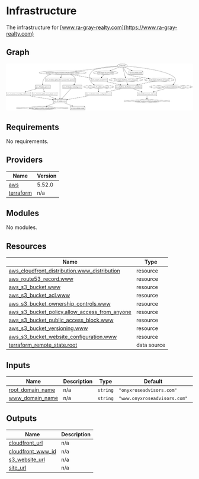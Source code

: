 # Infrastructure

The infrastructure for [www.ra-gray-realty.com](https://www.ra-gray-realty.com)

## Graph

![](./graph.svg)
## Requirements

No requirements.

## Providers

| Name | Version |
|------|---------|
| <a name="provider_aws"></a> [aws](#provider\_aws) | 5.52.0 |
| <a name="provider_terraform"></a> [terraform](#provider\_terraform) | n/a |

## Modules

No modules.

## Resources

| Name | Type |
|------|------|
| [aws_cloudfront_distribution.www_distribution](https://registry.terraform.io/providers/hashicorp/aws/latest/docs/resources/cloudfront_distribution) | resource |
| [aws_route53_record.www](https://registry.terraform.io/providers/hashicorp/aws/latest/docs/resources/route53_record) | resource |
| [aws_s3_bucket.www](https://registry.terraform.io/providers/hashicorp/aws/latest/docs/resources/s3_bucket) | resource |
| [aws_s3_bucket_acl.www](https://registry.terraform.io/providers/hashicorp/aws/latest/docs/resources/s3_bucket_acl) | resource |
| [aws_s3_bucket_ownership_controls.www](https://registry.terraform.io/providers/hashicorp/aws/latest/docs/resources/s3_bucket_ownership_controls) | resource |
| [aws_s3_bucket_policy.allow_access_from_anyone](https://registry.terraform.io/providers/hashicorp/aws/latest/docs/resources/s3_bucket_policy) | resource |
| [aws_s3_bucket_public_access_block.www](https://registry.terraform.io/providers/hashicorp/aws/latest/docs/resources/s3_bucket_public_access_block) | resource |
| [aws_s3_bucket_versioning.www](https://registry.terraform.io/providers/hashicorp/aws/latest/docs/resources/s3_bucket_versioning) | resource |
| [aws_s3_bucket_website_configuration.www](https://registry.terraform.io/providers/hashicorp/aws/latest/docs/resources/s3_bucket_website_configuration) | resource |
| [terraform_remote_state.root](https://registry.terraform.io/providers/hashicorp/terraform/latest/docs/data-sources/remote_state) | data source |

## Inputs

| Name | Description | Type | Default | Required |
|------|-------------|------|---------|:--------:|
| <a name="input_root_domain_name"></a> [root\_domain\_name](#input\_root\_domain\_name) | n/a | `string` | `"onyxroseadvisors.com"` | no |
| <a name="input_www_domain_name"></a> [www\_domain\_name](#input\_www\_domain\_name) | n/a | `string` | `"www.onyxroseadvisors.com"` | no |

## Outputs

| Name | Description |
|------|-------------|
| <a name="output_cloudfront_url"></a> [cloudfront\_url](#output\_cloudfront\_url) | n/a |
| <a name="output_cloudfront_www_id"></a> [cloudfront\_www\_id](#output\_cloudfront\_www\_id) | n/a |
| <a name="output_s3_website_url"></a> [s3\_website\_url](#output\_s3\_website\_url) | n/a |
| <a name="output_site_url"></a> [site\_url](#output\_site\_url) | n/a |
